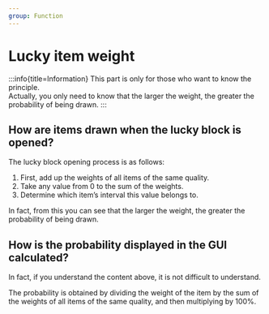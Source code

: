 ```yaml
---
group: Function
---
```


# Lucky item weight

:::info{title=Information}
This part is only for those who want to know the principle.\
Actually, you only need to know that the larger the weight, the greater the probability of being drawn.
:::

## How are items drawn when the lucky block is opened?

The lucky block opening process is as follows:

1. First, add up the weights of all items of the same quality.
2. Take any value from 0 to the sum of the weights.
3. Determine which item’s interval this value belongs to.

In fact, from this you can see that the larger the weight, the greater the probability of being drawn.

## How is the probability displayed in the GUI calculated?

In fact, if you understand the content above, it is not difficult to understand.

The probability is obtained by dividing the weight of the item by the sum of the weights of all items of the same quality, and then multiplying by 100%.
